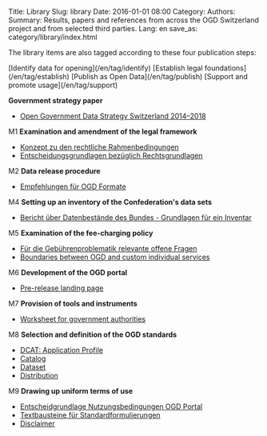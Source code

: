 Title: Library
Slug: library
Date: 2016-01-01 08:00
Category:
Authors:
Summary: Results, papers and references from across the OGD Switzerland project and from selected third parties.
Lang: en
save_as: category/library/index.html


The library items are also tagged according to these four publication steps:

<tags>
[Identify data for opening](/en/tag/identify)
[Establish legal foundations](/en/tag/establish)
[Publish as Open Data](/en/tag/publish)
[Support and promote usage](/en/tag/support)
</tags>

**Government strategy paper**

  - [Open Government Data Strategy Switzerland 2014–2018](/de/library/ch-ogd-strategie)

M1 **Examination and amendment of the legal framework**

  - [Konzept zu den rechtliche Rahmenbedingungen](/en/library/m1-rechtliche-rahmen)
  - [Entscheidungsgrundlagen bezüglich Rechtsgrundlagen](/en/library/m1-entscheid-rechtsgrundlagen)

M2 **Data release procedure**

  - [Empfehlungen für OGD Formate](/en/library/m2-ogd-formate)

<!-- M3 **Data release plan** -->

M4 **Setting up an inventory of the Confederation's data sets**

  - [Bericht über Datenbestände des Bundes - Grundlagen für ein Inventar](/en/library/m4-datebestaende-bund)

M5 **Examination of the fee-charging policy**

  - [Für die Gebührenproblematik relevante offene Fragen](/en/library/m5-gebuehrenproblematik)
  - [Boundaries between OGD and custom individual services](/en/library/m5-abgrenzung-leistungen)

M6 **Development of the OGD portal**

  - [Pre-release landing page](http://ogdch.github.io)

M7 **Provision of tools and instruments**

  - [Worksheet for government authorities](/en/library/m7-recht-arbeitshilfe)

M8 **Selection and definition of the OGD standards**

  - [DCAT: Application Profile](/en/library/m8-dcat-application-en)
  - [Catalog](/en/library/m8-catalog)
  - [Dataset](/en/library/m8-dataset)
  - [Distribution](/en/library/m8-distribution)

M9 **Drawing up uniform terms of use**

  - [Entscheidgrundlage Nutzungsbedingungen OGD Portal](/en/library/m9-entscheid-nutzungsbedingungen)
  - [Textbausteine für Standardformulierungen](/en/library/m9-standardformulierungen)
  - [Disclaimer](/en/library/m9-disclaimer)

<!--
M10 Drawing up an OGD cooperation model

M11 Dialogue with OGD users

M12 Acquainting the public with the data on offer

M13 Evaluation der Wirkung von OGD
-->
